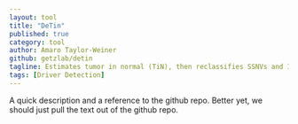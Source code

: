 ```yaml
---
layout: tool
title: "DeTin"
published: true
category: tool
author: Amaro Taylor-Weiner
github: getzlab/detin
tagline: Estimates tumor in normal (TiN), then reclassifies SSNVs and InDels as somatic or germline.
tags: [Driver Detection]
---
```


A quick description and a reference to the github repo.  Better yet, we should just pull the text out of the github repo.